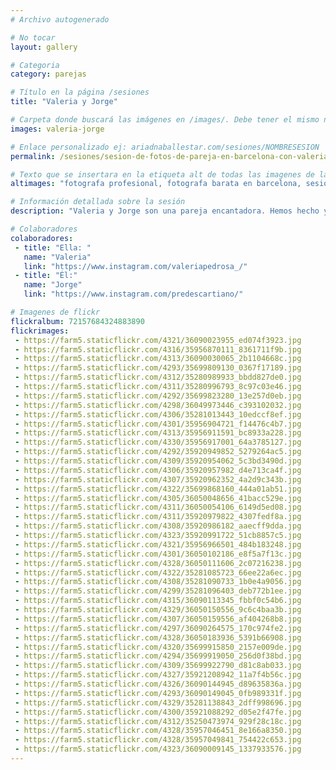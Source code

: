 ```yaml
---
# Archivo autogenerado

# No tocar
layout: gallery

# Categoria
category: parejas

# Título en la página /sesiones
title: "Valeria y Jorge"

# Carpeta donde buscará las imágenes en /images/. Debe tener el mismo nombre y sin espacios
images: valeria-jorge

# Enlace personalizado ej: ariadnaballestar.com/sesiones/NOMBRESESION
permalink: /sesiones/sesion-de-fotos-de-pareja-en-barcelona-con-valeria-y-jorge

# Texto que se insertara en la etiqueta alt de todas las imagenes de la sesión
altimages: "fotografa profesional, fotografa barata en barcelona, sesion de fotos en parejas, fotografia de boda, fotografia preboda, fotografia de novios, fotografa en barcelona"

# Información detallada sobre la sesión
description: "Valeria y Jorge son una pareja encantadora. Hemos hecho ya varias sesiones juntos y no puedo estar más contenta. Ambos se preocuparon por todo y cuidaron hasta el más mínimo detalle para que todo saliera perfecto. Preparamos un pequeño picnic, con mantel, comida, tacitas de cupcakes y... ¡hasta una polaroid!  Es escenario parecía sacado de un cuento y ellos dos fueron los protagonistas. Una tarde preciosa."

# Colaboradores
colaboradores:
 - title: "Ella: "
   name: "Valeria"
   link: "https://www.instagram.com/valeriapedrosa_/"
 - title: "Él:"
   name: "Jorge"
   link: "https://www.instagram.com/predescartiano/"

# Imagenes de flickr
flickralbum: 72157684324883890
flickrimages:
 - https://farm5.staticflickr.com/4321/36090023955_ed074f3923.jpg
 - https://farm5.staticflickr.com/4316/35956870111_8361711f9b.jpg
 - https://farm5.staticflickr.com/4313/36090030065_2b1104668c.jpg
 - https://farm5.staticflickr.com/4293/35699809130_0367f17189.jpg
 - https://farm5.staticflickr.com/4312/35280989933_bbdd827de0.jpg
 - https://farm5.staticflickr.com/4311/35280996793_8c97c03e46.jpg
 - https://farm5.staticflickr.com/4292/35699823280_13e257d0eb.jpg
 - https://farm5.staticflickr.com/4298/36049973446_c393102032.jpg
 - https://farm5.staticflickr.com/4306/35281013443_10edccf8ef.jpg
 - https://farm5.staticflickr.com/4301/35956904721_f14476c4b7.jpg
 - https://farm5.staticflickr.com/4313/35956911591_bc8933a228.jpg
 - https://farm5.staticflickr.com/4330/35956917001_64a3785127.jpg
 - https://farm5.staticflickr.com/4292/35920949852_5279264ac5.jpg
 - https://farm5.staticflickr.com/4309/35920954062_5c3bd3490d.jpg
 - https://farm5.staticflickr.com/4306/35920957982_d4e713ca4f.jpg
 - https://farm5.staticflickr.com/4307/35920962352_4a2d9c343b.jpg
 - https://farm5.staticflickr.com/4322/35699868160_444a01ab51.jpg
 - https://farm5.staticflickr.com/4305/36050048656_41bacc529e.jpg
 - https://farm5.staticflickr.com/4311/36050054106_6149d5ed08.jpg
 - https://farm5.staticflickr.com/4311/35920979822_4307fedf8a.jpg
 - https://farm5.staticflickr.com/4308/35920986182_aaecff9dda.jpg
 - https://farm5.staticflickr.com/4323/35920991722_51cb8857c5.jpg
 - https://farm5.staticflickr.com/4321/35956966501_484b183248.jpg
 - https://farm5.staticflickr.com/4301/36050102186_e8f5a7f13c.jpg
 - https://farm5.staticflickr.com/4328/36050111606_2c07216238.jpg
 - https://farm5.staticflickr.com/4322/35281085723_66ee22a6ec.jpg
 - https://farm5.staticflickr.com/4308/35281090733_1b0e4a9056.jpg
 - https://farm5.staticflickr.com/4299/35281096403_deb772b1ee.jpg
 - https://farm5.staticflickr.com/4315/36090113345_fbbf0c54b6.jpg
 - https://farm5.staticflickr.com/4329/36050150556_9c6c4baa3b.jpg
 - https://farm5.staticflickr.com/4307/36050159556_af404268b8.jpg
 - https://farm5.staticflickr.com/4297/36090264575_170c974fe2.jpg
 - https://farm5.staticflickr.com/4328/36050183936_5391b66908.jpg
 - https://farm5.staticflickr.com/4320/35699915850_2157e009de.jpg
 - https://farm5.staticflickr.com/4294/35699919050_256d0f38bd.jpg
 - https://farm5.staticflickr.com/4309/35699922790_d81c8ab033.jpg
 - https://farm5.staticflickr.com/4327/35921208942_11a7f4b56c.jpg
 - https://farm5.staticflickr.com/4326/36090144945_d89635836a.jpg
 - https://farm5.staticflickr.com/4293/36090149045_0fb989331f.jpg
 - https://farm5.staticflickr.com/4329/35281138843_2dff998696.jpg
 - https://farm5.staticflickr.com/4300/35921088292_d05e2f47fe.jpg
 - https://farm5.staticflickr.com/4312/35250473974_929f28c18c.jpg
 - https://farm5.staticflickr.com/4328/35957046451_8e166a8350.jpg
 - https://farm5.staticflickr.com/4328/35957049841_754422c653.jpg
 - https://farm5.staticflickr.com/4323/36090009145_1337933576.jpg
---
```

